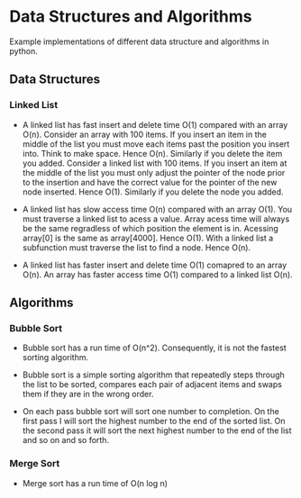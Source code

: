 # Data Structures and Algorithms
Example implementations of different data structure and algorithms in python. 

## Data Structures

### Linked List
- A linked list has fast insert and delete time O(1) compared with an array O(n). Consider an array with 100 items. If you insert an item in the middle of the list you must move each items past the position you insert into. Think to make space. Hence O(n). Similarly if you delete the item you added. Consider a linked list with 100 items. If you insert an item at the middle of the list you must only adjust the pointer of the node prior to the insertion and have the correct value for the pointer of the new node inserted. Hence O(1). Similarly if you delete the node you added.   

- A linked list has slow access time O(n) compared with an array O(1). You must traverse a linked list to acess a value. Array acess time will always be the same regradless of which position the element is in. Acessing array[0] is the same as array[4000]. Hence O(1). With a linked list a subfunction must traverse the list to find a node. Hence O(n).

- A linked list has faster insert and delete time O(1) comapred to an array O(n). An array has faster access time O(1) compared to a linked list O(n).

## Algorithms

### Bubble Sort
- Bubble sort has a run time of O(n^2). Consequently, it is not the fastest sorting algorithm. 

- Bubble sort is a simple sorting algorithm that repeatedly steps through the list to be sorted, compares each pair of adjacent items and swaps them if they are in the wrong order. 

- On each pass bubble sort will sort one number to completion. On the first pass I will sort the highest number to the end of the sorted list. On the second pass it will sort the next highest number to the end of the list and so on and so forth.

### Merge Sort
- Merge sort has a run time of O(n log n)
